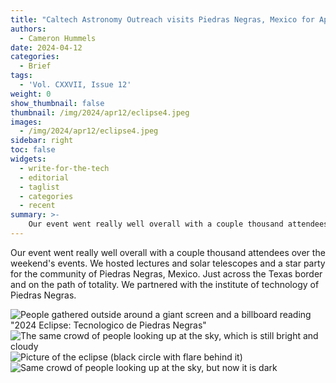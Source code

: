 ```yaml
---
title: "Caltech Astronomy Outreach visits Piedras Negras, Mexico for April 8 Solar Eclipse"
authors:
  - Cameron Hummels
date: 2024-04-12
categories:
  - Brief
tags:
  - 'Vol. CXXVII, Issue 12'
weight: 0
show_thumbnail: false
thumbnail: /img/2024/apr12/eclipse4.jpeg
images:
  - /img/2024/apr12/eclipse4.jpeg
sidebar: right
toc: false
widgets:
  - write-for-the-tech
  - editorial
  - taglist
  - categories
  - recent
summary: >-
    Our event went really well overall with a couple thousand attendees over the weekend's events.
---
```


Our event went really well overall with a couple thousand attendees over the weekend's events. We hosted lectures and solar telescopes and a star party for the community of Piedras Negras, Mexico. Just across the Texas border and on the path of totality. We partnered with the institute of technology of Piedras Negras.

![People gathered outside around a giant screen and a billboard reading "2024 Eclipse: Tecnologico de Piedras Negras"](/img/2024/apr12/eclipse1.jpeg)
![The same crowd of people looking up at the sky, which is still bright and cloudy](/img/2024/apr12/eclipse2.jpeg)
![Picture of the eclipse (black circle with flare behind it)](/img/2024/apr12/eclipse3.jpeg)
![Same crowd of people looking up at the sky, but now it is dark](/img/2024/apr12/eclipse4.jpeg)